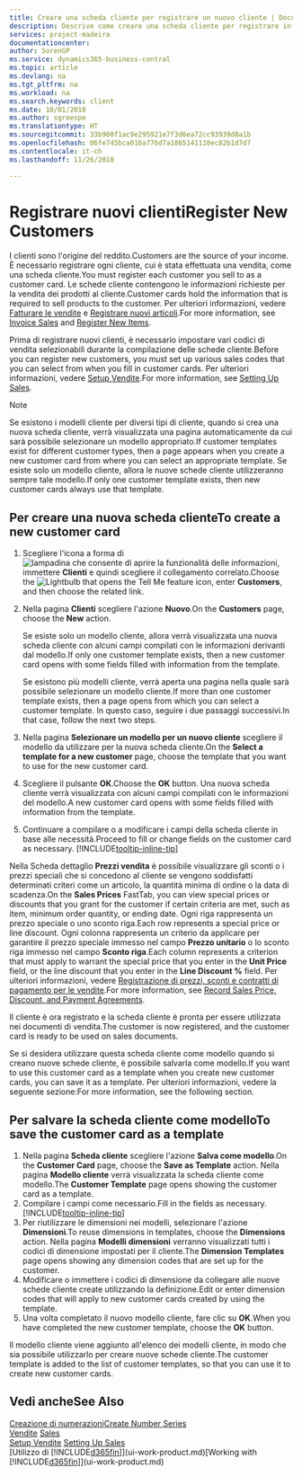 ```yaml
---
title: Creare una scheda cliente per registrare un nuovo cliente | Documenti Microsoft
description: Descrive come creare una scheda cliente per registrare informazioni su ogni nuovo cliente a cui sono rivolte le vendite.
services: project-madeira
documentationcenter: 
author: SorenGP
ms.service: dynamics365-business-central
ms.topic: article
ms.devlang: na
ms.tgt_pltfrm: na
ms.workload: na
ms.search.keywords: client
ms.date: 10/01/2018
ms.author: sgroespe
ms.translationtype: HT
ms.sourcegitcommit: 33b900f1ac9e295921e7f3d6ea72cc93939d8a1b
ms.openlocfilehash: 06fe745bca016a776d7a1865141110ec82b1d7d7
ms.contentlocale: it-ch
ms.lasthandoff: 11/26/2018

---
```

# <a name="register-new-customers"></a><span data-ttu-id="1c5b0-103">Registrare nuovi clienti</span><span class="sxs-lookup"><span data-stu-id="1c5b0-103">Register New Customers</span></span>
<span data-ttu-id="1c5b0-104">I clienti sono l'origine del reddito.</span><span class="sxs-lookup"><span data-stu-id="1c5b0-104">Customers are the source of your income.</span></span> <span data-ttu-id="1c5b0-105">È necessario registrare ogni cliente, cui è stata effettuata una vendita, come una scheda cliente.</span><span class="sxs-lookup"><span data-stu-id="1c5b0-105">You must register each customer you sell to as a customer card.</span></span> <span data-ttu-id="1c5b0-106">Le schede cliente contengono le informazioni richieste per la vendita dei prodotti al cliente.</span><span class="sxs-lookup"><span data-stu-id="1c5b0-106">Customer cards hold the information that is required to sell products to the customer.</span></span> <span data-ttu-id="1c5b0-107">Per ulteriori informazioni, vedere [Fatturare le vendite](sales-how-invoice-sales.md) e [Registrare nuovi articoli](inventory-how-register-new-items.md).</span><span class="sxs-lookup"><span data-stu-id="1c5b0-107">For more information, see [Invoice Sales](sales-how-invoice-sales.md) and [Register New Items](inventory-how-register-new-items.md).</span></span>  

<span data-ttu-id="1c5b0-108">Prima di registrare nuovi clienti, è necessario impostare vari codici di vendita selezionabili durante la compilazione delle schede cliente.</span><span class="sxs-lookup"><span data-stu-id="1c5b0-108">Before you can register new customers, you must set up various sales codes that you can select from when you fill in customer cards.</span></span> <span data-ttu-id="1c5b0-109">Per ulteriori informazioni, vedere [Setup Vendite](sales-setup-sales.md).</span><span class="sxs-lookup"><span data-stu-id="1c5b0-109">For more information, see [Setting Up Sales](sales-setup-sales.md).</span></span>

> [!NOTE]  
>   <span data-ttu-id="1c5b0-110">Se esistono i modelli cliente per diversi tipi di cliente, quando si crea una nuova scheda cliente, verrà visualizzata una pagina automaticamente da cui sarà possibile selezionare un modello appropriato.</span><span class="sxs-lookup"><span data-stu-id="1c5b0-110">If customer templates exist for different customer types, then a page appears when you create a new customer card from where you can select an appropriate template.</span></span> <span data-ttu-id="1c5b0-111">Se esiste solo un modello cliente, allora le nuove schede cliente utilizzeranno sempre tale modello.</span><span class="sxs-lookup"><span data-stu-id="1c5b0-111">If only one customer template exists, then new customer cards always use that template.</span></span>

## <a name="to-create-a-new-customer-card"></a><span data-ttu-id="1c5b0-112">Per creare una nuova scheda cliente</span><span class="sxs-lookup"><span data-stu-id="1c5b0-112">To create a new customer card</span></span>
1. <span data-ttu-id="1c5b0-113">Scegliere l'icona a forma di ![lampadina che consente di aprire la funzionalità delle informazioni](media/ui-search/search_small.png "Informazioni sull'operazione che si desidera eseguire"), immettere **Clienti** e quindi scegliere il collegamento correlato.</span><span class="sxs-lookup"><span data-stu-id="1c5b0-113">Choose the ![Lightbulb that opens the Tell Me feature](media/ui-search/search_small.png "Tell me what you want to do") icon, enter **Customers**, and then choose the related link.</span></span>  
2. <span data-ttu-id="1c5b0-114">Nella pagina **Clienti** scegliere l'azione **Nuovo**.</span><span class="sxs-lookup"><span data-stu-id="1c5b0-114">On the **Customers** page, choose the **New** action.</span></span>

    <span data-ttu-id="1c5b0-115">Se esiste solo un modello cliente, allora verrà visualizzata una nuova scheda cliente con alcuni campi compilati con le informazioni derivanti dal modello.</span><span class="sxs-lookup"><span data-stu-id="1c5b0-115">If only one customer template exists, then a new customer card opens with some fields filled with information from the template.</span></span>

    <span data-ttu-id="1c5b0-116">Se esistono più modelli cliente, verrà aperta una pagina nella quale sarà possibile selezionare un modello cliente.</span><span class="sxs-lookup"><span data-stu-id="1c5b0-116">If more than one customer template exists, then a page opens from which you can select a customer template.</span></span> <span data-ttu-id="1c5b0-117">In questo caso, seguire i due passaggi successivi.</span><span class="sxs-lookup"><span data-stu-id="1c5b0-117">In that case, follow the next two steps.</span></span>
3. <span data-ttu-id="1c5b0-118">Nella pagina **Selezionare un modello per un nuovo cliente** scegliere il modello da utilizzare per la nuova scheda cliente.</span><span class="sxs-lookup"><span data-stu-id="1c5b0-118">On the **Select a template for a new customer** page, choose the template that you want to use for the new customer card.</span></span>
4. <span data-ttu-id="1c5b0-119">Scegliere il pulsante **OK**.</span><span class="sxs-lookup"><span data-stu-id="1c5b0-119">Choose the **OK** button.</span></span> <span data-ttu-id="1c5b0-120">Una nuova scheda cliente verrà visualizzata con alcuni campi compilati con le informazioni del modello.</span><span class="sxs-lookup"><span data-stu-id="1c5b0-120">A new customer card opens with some fields filled with information from the template.</span></span>  
5. <span data-ttu-id="1c5b0-121">Continuare a compilare o a modificare i campi della scheda cliente in base alle necessità.</span><span class="sxs-lookup"><span data-stu-id="1c5b0-121">Proceed to fill or change fields on the customer card as necessary.</span></span> [!INCLUDE[tooltip-inline-tip](includes/tooltip-inline-tip_md.md)]

<span data-ttu-id="1c5b0-122">Nella Scheda dettaglio **Prezzi vendita** è possibile visualizzare gli sconti o i prezzi speciali che si concedono al cliente se vengono soddisfatti determinati criteri come un articolo, la quantità minima di ordine o la data di scadenza.</span><span class="sxs-lookup"><span data-stu-id="1c5b0-122">On the **Sales Prices** FastTab, you can view special prices or discounts that you grant for the customer if certain criteria are met, such as item, minimum order quantity, or ending date.</span></span> <span data-ttu-id="1c5b0-123">Ogni riga rappresenta un prezzo speciale o uno sconto riga.</span><span class="sxs-lookup"><span data-stu-id="1c5b0-123">Each row represents a special price or line discount.</span></span> <span data-ttu-id="1c5b0-124">Ogni colonna rappresenta un criterio da applicare per garantire il prezzo speciale immesso nel campo **Prezzo unitario** o lo sconto riga immesso nel campo **Sconto riga**.</span><span class="sxs-lookup"><span data-stu-id="1c5b0-124">Each column represents a criterion that must apply to warrant the special price that you enter in the **Unit Price** field, or the line discount that you enter in the **Line Discount %** field.</span></span> <span data-ttu-id="1c5b0-125">Per ulteriori informazioni, vedere [Registrazione di prezzi, sconti e contratti di pagamento per le vendite](sales-how-record-sales-price-discount-payment-agreements.md).</span><span class="sxs-lookup"><span data-stu-id="1c5b0-125">For more information, see [Record Sales Price, Discount, and Payment Agreements](sales-how-record-sales-price-discount-payment-agreements.md).</span></span>

<span data-ttu-id="1c5b0-126">Il cliente è ora registrato e la scheda cliente è pronta per essere utilizzata nei documenti di vendita.</span><span class="sxs-lookup"><span data-stu-id="1c5b0-126">The customer is now registered, and the customer card is ready to be used on sales documents.</span></span>

<span data-ttu-id="1c5b0-127">Se si desidera utilizzare questa scheda cliente come modello quando si creano nuove schede cliente, è possibile salvarla come modello.</span><span class="sxs-lookup"><span data-stu-id="1c5b0-127">If you want to use this customer card as a template when you create new customer cards, you can save it as a template.</span></span> <span data-ttu-id="1c5b0-128">Per ulteriori informazioni, vedere la seguente sezione:</span><span class="sxs-lookup"><span data-stu-id="1c5b0-128">For more information, see the following section.</span></span>

## <a name="to-save-the-customer-card-as-a-template"></a><span data-ttu-id="1c5b0-129">Per salvare la scheda cliente come modello</span><span class="sxs-lookup"><span data-stu-id="1c5b0-129">To save the customer card as a template</span></span>
1. <span data-ttu-id="1c5b0-130">Nella pagina **Scheda cliente** scegliere l'azione **Salva come modello**.</span><span class="sxs-lookup"><span data-stu-id="1c5b0-130">On the **Customer Card** page, choose the **Save as Template** action.</span></span> <span data-ttu-id="1c5b0-131">Nella pagina **Modello cliente** verrà visualizzata la scheda cliente come modello.</span><span class="sxs-lookup"><span data-stu-id="1c5b0-131">The **Customer Template** page opens showing the customer card as a template.</span></span>
2. <span data-ttu-id="1c5b0-132">Compilare i campi come necessario.</span><span class="sxs-lookup"><span data-stu-id="1c5b0-132">Fill in the fields as necessary.</span></span> [!INCLUDE[tooltip-inline-tip](includes/tooltip-inline-tip_md.md)]
3. <span data-ttu-id="1c5b0-133">Per riutilizzare le dimensioni nei modelli, selezionare l'azione **Dimensioni**.</span><span class="sxs-lookup"><span data-stu-id="1c5b0-133">To reuse dimensions in templates, choose the **Dimensions** action.</span></span> <span data-ttu-id="1c5b0-134">Nella pagina **Modelli dimensioni** verranno visualizzati tutti i codici di dimensione impostati per il cliente.</span><span class="sxs-lookup"><span data-stu-id="1c5b0-134">The **Dimension Templates** page opens showing any dimension codes that are set up for the customer.</span></span>
4. <span data-ttu-id="1c5b0-135">Modificare o immettere i codici di dimensione da collegare alle nuove schede cliente create utilizzando la definizione.</span><span class="sxs-lookup"><span data-stu-id="1c5b0-135">Edit or enter dimension codes that will apply to new customer cards created by using the template.</span></span>  
5. <span data-ttu-id="1c5b0-136">Una volta completato il nuovo modello cliente, fare clic su **OK**.</span><span class="sxs-lookup"><span data-stu-id="1c5b0-136">When you have completed the new customer template, choose the **OK** button.</span></span>

<span data-ttu-id="1c5b0-137">Il modello cliente viene aggiunto all'elenco dei modelli cliente, in modo che sia possibile utilizzarlo per creare nuove schede cliente.</span><span class="sxs-lookup"><span data-stu-id="1c5b0-137">The customer template is added to the list of customer templates, so that you can use it to create new customer cards.</span></span>

## <a name="see-also"></a><span data-ttu-id="1c5b0-138">Vedi anche</span><span class="sxs-lookup"><span data-stu-id="1c5b0-138">See Also</span></span>
[<span data-ttu-id="1c5b0-139">Creazione di numerazioni</span><span class="sxs-lookup"><span data-stu-id="1c5b0-139">Create Number Series</span></span>](ui-create-number-series.md)  
<span data-ttu-id="1c5b0-140">[Vendite](sales-manage-sales.md)  </span><span class="sxs-lookup"><span data-stu-id="1c5b0-140">[Sales](sales-manage-sales.md)  </span></span>  
<span data-ttu-id="1c5b0-141">[Setup Vendite](sales-setup-sales.md)  </span><span class="sxs-lookup"><span data-stu-id="1c5b0-141">[Setting Up Sales](sales-setup-sales.md)  </span></span>  
<span data-ttu-id="1c5b0-142">[Utilizzo di [!INCLUDE[d365fin](includes/d365fin_md.md)]](ui-work-product.md)</span><span class="sxs-lookup"><span data-stu-id="1c5b0-142">[Working with [!INCLUDE[d365fin](includes/d365fin_md.md)]](ui-work-product.md)</span></span>

